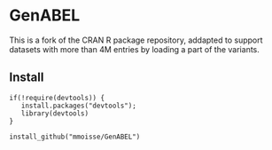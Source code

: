 # GenABEL

This is a fork of the CRAN R package repository, addapted to support datasets with more than 4M entries by loading a part of the variants.

## Install
```
if(!require(devtools)) { 
   install.packages("devtools"); 
   library(devtools)
}

install_github("mmoisse/GenABEL")
```
